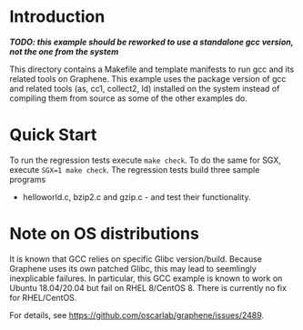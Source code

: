 # Introduction

***TODO: this example should be reworked to use a standalone gcc version, not
the one from the system***

This directory contains a Makefile and template manifests to run gcc and its
related tools on Graphene. This example uses the package version of gcc and
related tools (as, cc1, collect2, ld) installed on the system instead of
compiling them from source as some of the other examples do.

# Quick Start

To run the regression tests execute ```make check```. To do the same for SGX,
execute ```SGX=1 make check```. The regression tests build three sample programs
- helloworld.c, bzip2.c and gzip.c - and test their functionality.

# Note on OS distributions

It is known that GCC relies on specific Glibc version/build. Because Graphene
uses its own patched Glibc, this may lead to seemlingly inexplicable failures.
In particular, this GCC example is known to work on Ubuntu 18.04/20.04 but fail
on RHEL 8/CentOS 8. There is currently no fix for RHEL/CentOS.

For details, see https://github.com/oscarlab/graphene/issues/2489.
